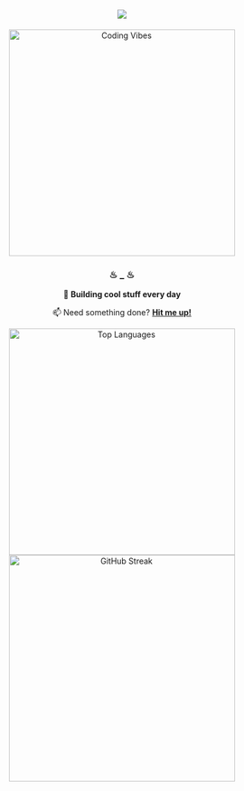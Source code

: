 <h1 align="center">
    <img src="https://readme-typing-svg.herokuapp.com/?font=Righteous&size=35&center=true&vCenter=true&width=600&height=70&duration=2000&lines=Welcome+to+my+Profile!+✨;I'm+Ajeet+Gupta!;A+Passionate+Developer;From+India+🇮🇳" />
</h1>

<div align="center">
    <img align="center" alt="Coding Vibes" width="400" src="https://user-images.githubusercontent.com/74038190/225813708-98b745f2-7d22-48cf-9150-083f1b00d6c9.gif">
</div>

<div align="center">
    <h3>♨︎ _ ♨︎</h3>
    <p>🤖 <strong>Building cool stuff every day</strong></p>
    <p>📫 Need something done? <strong><a href="mailto:gajeet031@gmail.com">Hit me up!</a></strong></p>
<!--     <p>🍴 Check out what I’ve been cooking in <a href="https://pickled-bus-e0a.notion.site/My-2024-Builds-15ba07d09411801182daefdefb026fe3"><strong>2024</strong></a></p>
    <p>👨‍💻 Wanna know more? <a href="https://drive.google.com/file/d/169INVWhYoTZ9NuveS2p_efHMKkDJqTfO/view"><strong>Here’s my CV</strong></a></p> -->
</div>

<div align="center">
    <img src="https://github-readme-stats.vercel.app/api/top-langs/?username=AJKakarot&layout=compact&hide=css,scss,html&theme=tokyonight" alt="Top Languages" width="400"/>
</div>

<div align="center">
    <img src="https://github-readme-streak-stats.herokuapp.com?user=AJKakarot&theme=radical" alt="GitHub Streak" width="400"/>
</div>

